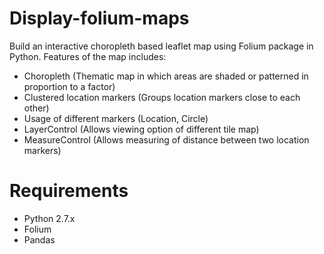 # Display-folium-maps
Build an interactive choropleth based leaflet map using Folium package in Python. 
Features of the map includes:  
* Choropleth (Thematic map in which areas are shaded or patterned in proportion to a factor)
* Clustered location markers (Groups location markers close to each other)
* Usage of different markers (Location, Circle)
* LayerControl (Allows viewing option of different tile map)
* MeasureControl (Allows measuring of distance between two location markers)


# Requirements
* Python 2.7.x
* Folium
* Pandas

